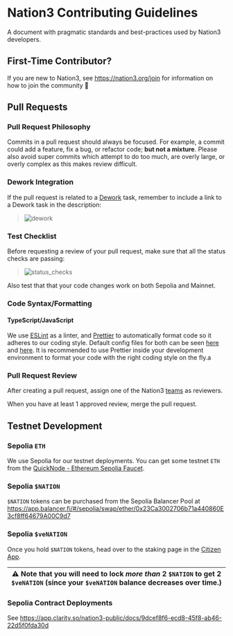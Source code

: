 # Nation3 Contributing Guidelines

A document with pragmatic standards and best-practices used by Nation3 developers.

## First-Time Contributor?

If you are new to Nation3, see https://nation3.org/join for information on how to join the community 💚

## Pull Requests

### Pull Request Philosophy

Commits in a pull request should always be focused. For example, a commit could add a feature, fix a bug, or refactor code; **but not a mixture**. Please also avoid super commits which attempt to do too much, are overly large, or overly complex as this makes review difficult.

### Dework Integration

If the pull request is related to a [Dework](https://app.dework.xyz/nation3) task, remember to include a link to a Dework task in the description:

> ![dework](https://user-images.githubusercontent.com/95955389/188814985-4208bc7a-a8aa-4f61-a31e-2c6cb7c3249f.png)

### Test Checklist

Before requesting a review of your pull request, make sure that all the status checks are passing:

> ![status_checks](https://user-images.githubusercontent.com/95955389/188814554-191fe7c0-d99a-4b9c-b30b-9e6a5b04b5af.png)

Also test that that your code changes work on both Sepolia and Mainnet.

### Code Syntax/Formatting

#### TypeScript/JavaScript

We use [ESLint](https://eslint.org) as a linter, and [Prettier](https://prettier.io) to automatically format code so it adheres to our coding style.
Default config files for both can be seen [here](https://github.com/nation3/app/blob/main/ui/.eslintrc) and [here](https://github.com/nation3/app/blob/main/ui/.prettierrc.json). It is recommended to use Prettier inside your development environment to format your code with the right coding style on the fly.a

### Pull Request Review

After creating a pull request, assign one of the Nation3 [teams](https://github.com/orgs/nation3/teams) as reviewers.

When you have at least 1 approved review, merge the pull request.

## Testnet Development

### Sepolia `ETH`

We use Sepolia for our testnet deployments. You can get some testnet `ETH` from the [QuickNode - Ethereum Sepolia Faucet](https://faucet.quicknode.com/ethereum/sepolia).

### Sepolia `$NATION`

`$NATION` tokens can be purchased from the Sepolia Balancer Pool at https://app.balancer.fi/#/sepolia/swap/ether/0x23Ca3002706b71a440860E3cf8ff64679A00C9d7

### Sepolia `$veNATION`

Once you hold `$NATION` tokens, head over to the staking page in the [Citizen App](https://app.nation3.org/lock).

| ⚠️ Note that you will need to lock _more than_ 2 `$NATION` to get 2 `$veNATION` (since your `$veNATION` balance decreases over time.) |
| --- |

### Sepolia Contract Deployments

See https://app.clarity.so/nation3-public/docs/9dcef8f6-ecd8-45f8-ab46-22d5f0fda30d
